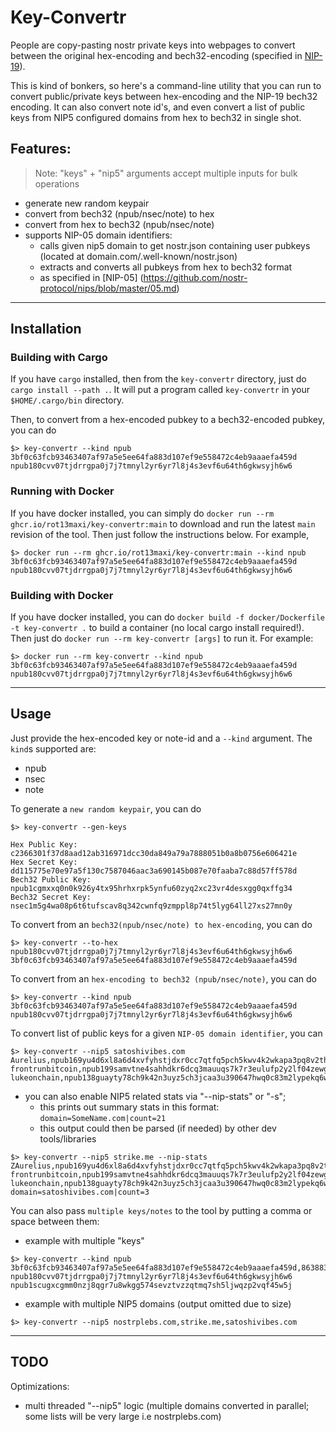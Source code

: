 # Key-Convertr
People are copy-pasting nostr private keys into webpages to convert between the original hex-encoding and bech32-encoding (specified in [NIP-19](https://github.com/nostr-protocol/nips/blob/master/19.md)).

This is kind of bonkers, so here's a command-line utility that you can run to convert public/private keys between hex-encoding and the NIP-19 bech32 encoding. It can also convert note id's, and even convert a list of public keys from NIP5 configured domains from hex to bech32 in single shot.

## Features:
>Note: "keys" + "nip5" arguments accept multiple inputs for bulk operations
- generate new random keypair
- convert from bech32 (npub/nsec/note) to hex
- convert from hex to bech32 (npub/nsec/note)
- supports NIP-05 domain identifiers:
    - calls given nip5 domain to get nostr.json containing user pubkeys (located at domain.com/.well-known/nostr.json)
    - extracts and converts all pubkeys from hex to bech32 format
    - as specified in [NIP-05] (https://github.com/nostr-protocol/nips/blob/master/05.md)
---
## Installation
### Building with Cargo
If you have `cargo` installed, then from the `key-convertr` directory, just do `cargo install --path .`. It will put a program called `key-convertr` in your `$HOME/.cargo/bin` directory.

Then, to convert from a hex-encoded pubkey to a bech32-encoded pubkey, you can do

```shell
$> key-convertr --kind npub 3bf0c63fcb93463407af97a5e5ee64fa883d107ef9e558472c4eb9aaaefa459d
npub180cvv07tjdrrgpa0j7j7tmnyl2yr6yr7l8j4s3evf6u64th6gkwsyjh6w6
```

### Running with Docker
If you have docker installed, you can simply do `docker run --rm ghcr.io/rot13maxi/key-convertr:main` to download and run the latest `main` revision of the tool. Then just follow the instructions below. For example,
```shell
$> docker run --rm ghcr.io/rot13maxi/key-convertr:main --kind npub 3bf0c63fcb93463407af97a5e5ee64fa883d107ef9e558472c4eb9aaaefa459d
npub180cvv07tjdrrgpa0j7j7tmnyl2yr6yr7l8j4s3evf6u64th6gkwsyjh6w6
```

### Building with Docker
If you have docker installed, you can do `docker build -f docker/Dockerfile -t key-convertr .` to build a container (no local cargo install required!). Then just do `docker run --rm key-convertr [args]` to run it. For example:

```shell
$> docker run --rm key-convertr --kind npub 3bf0c63fcb93463407af97a5e5ee64fa883d107ef9e558472c4eb9aaaefa459d
npub180cvv07tjdrrgpa0j7j7tmnyl2yr6yr7l8j4s3evf6u64th6gkwsyjh6w6
```
---
## Usage

Just provide the hex-encoded key or note-id and a `--kind` argument. The `kind`s supported are:
- npub
- nsec
- note

To generate a `new random keypair`, you can do

```shell
$> key-convertr --gen-keys

Hex Public Key: c2366301f37d8aad12ab316971dcc30da849a79a7888051b0a8b0756e606421e
Hex Secret Key: dd115775e70e97a5f130c7587046aac3a690145b087e70faaba7c88d57ff578d
Bech32 Public Key: npub1cgmxxq0n0k926y4tx95hrhxrpk5ynfu60zyq2xc23vr4desxgg0qxffg34
Bech32 Secret Key: nsec1m5g4wa08p6t6tufscav8q342cwnfq9zmppl8p74t5lyg64ll27xs27mn0y
```

To convert from an `bech32(npub/nsec/note) to hex-encoding`, you can do

```shell
$> key-convertr --to-hex npub180cvv07tjdrrgpa0j7j7tmnyl2yr6yr7l8j4s3evf6u64th6gkwsyjh6w6
3bf0c63fcb93463407af97a5e5ee64fa883d107ef9e558472c4eb9aaaefa459d
```

To convert from an `hex-encoding to bech32 (npub/nsec/note)`, you can do

```shell
$> key-convertr --kind npub 3bf0c63fcb93463407af97a5e5ee64fa883d107ef9e558472c4eb9aaaefa459d
npub180cvv07tjdrrgpa0j7j7tmnyl2yr6yr7l8j4s3evf6u64th6gkwsyjh6w6
```
To convert list of public keys for a given `NIP-05 domain identifier`, you can
```shell
$> key-convertr --nip5 satoshivibes.com
Aurelius,npub169yu4d6xl8a6d4xvfyhstjdxr0cc7qtfq5pch5kwv4k2wkapa3pq8v2thg
frontrunbitcoin,npub199samvtne4sahhdkr6dcq3mauuqs7k7r3eulufp2y2lf04zewglqtu9mfd
lukeonchain,npub138guayty78ch9k42n3uyz5ch3jcaa3u390647hwq0c83m2lypekq6wk36k
```
- you can also enable NIP5 related stats via "--nip-stats" or "-s";
    - this prints out summary stats in this format: `domain=SomeName.com|count=21`
    - this output could then be parsed (if needed) by other dev tools/libraries
```shell
$> key-convertr --nip5 strike.me --nip-stats
ZAurelius,npub169yu4d6xl8a6d4xvfyhstjdxr0cc7qtfq5pch5kwv4k2wkapa3pq8v2thg
frontrunbitcoin,npub199samvtne4sahhdkr6dcq3mauuqs7k7r3eulufp2y2lf04zewglqtu9mfd
lukeonchain,npub138guayty78ch9k42n3uyz5ch3jcaa3u390647hwq0c83m2lypekq6wk36k
domain=satoshivibes.com|count=3
```

You can also pass `multiple keys/notes` to the tool by putting a comma or space between them:
- example with multiple "keys"
```shell
$> key-convertr --kind npub 3bf0c63fcb93463407af97a5e5ee64fa883d107ef9e558472c4eb9aaaefa459d,863883611bdbe6291c081fb8775908a7ab0cb04b608405ec1e85e9f938020a98
npub180cvv07tjdrrgpa0j7j7tmnyl2yr6yr7l8j4s3evf6u64th6gkwsyjh6w6
npub1scugxcgmm0nzj8qgr7u8wkgg574sevztvzzqtmq7sh5ljwqzp2vqf45w5j
```
- example with multiple NIP5 domains (output omitted due to size)
```
$> key-convertr --nip5 nostrplebs.com,strike.me,satoshivibes.com
```
---
## TODO
Optimizations:
- multi threaded "--nip5" logic (multiple domains converted in parallel; some lists will be very large i.e nostrplebs.com)